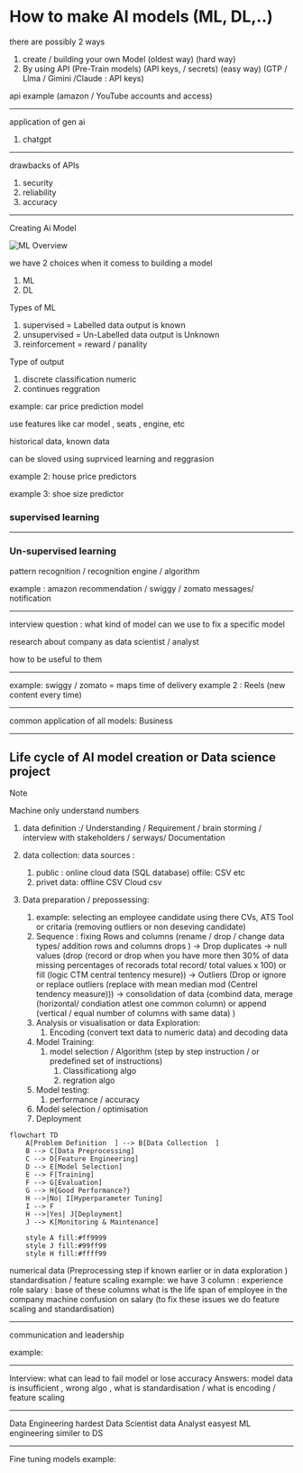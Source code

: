 # How to make AI models (ML, DL,..)

there are possibly 2 ways 
1. create / building your own Model (oldest way) (hard way)
2. By using API (Pre-Train models) (API keys, / secrets) (easy way)  (GTP / Llma / Gimini /Claude : API keys)

api example (amazon / YouTube accounts and access)

---
application of gen ai
1. chatgpt

---
drawbacks of APIs
1. security
2. reliability
3. accuracy

---
Creating Ai Model

![ML Overview](https://iq.opengenus.org/content/images/2022/05/data-science-related-domains.png)

we have 2 choices when it comess to building a model
1. ML
2. DL

Types of ML
1. supervised = Labelled data output is known
2. unsupervised = Un-Labelled data output is Unknown
3. reinforcement = reward / panality

Type of output
1. discrete classification numeric
2. continues reggration 

example: car price prediction model

use features  like car model , seats , engine, etc  

historical data, known data 

can be sloved using suprviced learning and reggrasion

example 2: house price predictors

example 3: shoe size predictor

### supervised learning

---

### Un-supervised learning

pattern recognition / recognition engine / algorithm  

example : amazon recommendation / swiggy / zomato messages/ notification

---
interview question : what kind of model can we use to fix a specific model 

research about company as data scientist / analyst

how to be useful to them

---

example: swiggy / zomato = maps time of delivery
example 2 : Reels (new content every time)

---
common application of all models: Business


---
## Life cycle of AI model creation or Data science project

>[!NOTE]
> Machine only understand numbers

1.  data definition :/ Understanding /  Requirement / brain storming / interview with stakeholders / serways/ Documentation
2.  data collection: data sources : 
	1. public : online cloud data (SQL database) offile: CSV etc 
	2. privet data: offline CSV Cloud csv

3. Data preparation / prepossessing: 
	1. example: selecting an employee candidate using there CVs, ATS Tool or critaria (removing outliers or non deseving candidate)
	2. Sequence : fixing Rows and columns (rename / drop / change data types/ addition rows and columns drops  ) -> Drop duplicates -> null values (drop (record or drop when you have more then 30% of data missing percentages of  recorads total record/ total values x 100) or fill (logic CTM central tentency mesure)) -> Outliers (Drop or ignore or replace outliers (replace with mean median mod (Centrel tendency measure)))    -> consolidation of data (combind data, merage (horizontal/ condiation atlest one common column) or append (vertical / equal number of columns with same data) )
	3. Analysis or visualisation or data Exploration: 
		1. Encoding (convert text data to numeric data) and decoding data 
	4. Model Training:
		1. model selection / Algorithm (step by step instruction / or predefined set of instructions) 
			1. Classificationg algo
			2. regration algo
	5. Model testing:
		1. performance / accuracy
	6. Model selection / optimisation
	7. Deployment



```mermaid
flowchart TD
    A[Problem Definition  ] --> B[Data Collection  ]
    B --> C[Data Preprocessing]
    C --> D[Feature Engineering]
    D --> E[Model Selection]
    E --> F[Training]
    F --> G[Evaluation]
    G --> H{Good Performance?}
    H -->|No| I[Hyperparameter Tuning]
    I --> F
    H -->|Yes| J[Deployment]
    J --> K[Monitoring & Maintenance]
    
    style A fill:#ff9999
    style J fill:#99ff99
    style H fill:#ffff99
```

numerical data (Preprocessing step if known earlier or in data exploration )
standardisation / feature scaling
example: we have 3 column : experience role salary : base of these columns what is the life span of employee in the company
machine confusion on salary (to fix  these issues we do feature scaling and standardisation)

---

communication and leadership

example:

---
Interview: what can lead to fail model or lose accuracy
Answers: model data is insufficient , wrong algo , 
what is standardisation / what is encoding / feature scaling

---

Data Engineering hardest
Data Scientist 
data Analyst easyest
ML engineering similer to DS

---

Fine tuning models 
example:  
